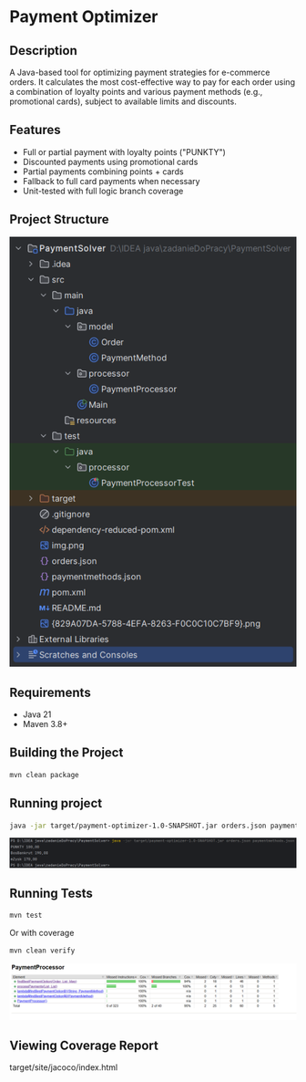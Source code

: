 # Payment Optimizer

## Description
A Java-based tool for optimizing payment strategies for e-commerce orders. 
It calculates the most cost-effective way to pay for each order using a combination 
of loyalty points and various payment methods (e.g., promotional cards), subject to 
available limits and discounts.

## Features
- Full or partial payment with loyalty points ("PUNKTY")
- Discounted payments using promotional cards
- Partial payments combining points + cards
- Fallback to full card payments when necessary
- Unit-tested with full logic branch coverage

## Project Structure
![Project Structure](project_structure.png)

## Requirements
- Java 21
- Maven 3.8+

## Building the Project
```bash
mvn clean package
```

## Running project
```bash
java -jar target/payment-optimizer-1.0-SNAPSHOT.jar orders.json paymentmethods.json
```
![Wynik](wynik.png)

## Running Tests
```bash
mvn test
```
Or with coverage
```bash
mvn clean verify
```
![Tests](test_coverage.png)

## Viewing Coverage Report
target/site/jacoco/index.html

